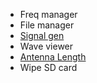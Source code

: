 * Freq manager
* File manager
* [Signal gen](https://github.com/eried/portapack-mayhem/wiki/Signal-Generator)
* Wave viewer
* [Antenna Length](https://github.com/eried/portapack-mayhem/wiki/antennas)
* Wipe SD card